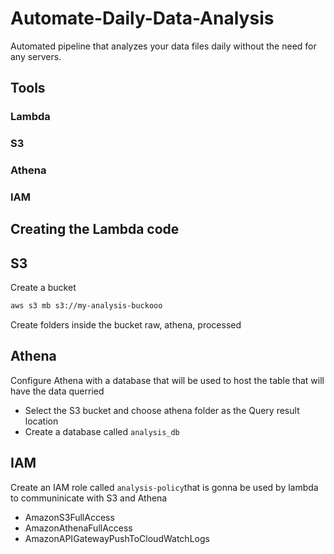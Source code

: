 # Automate-Daily-Data-Analysis
Automated pipeline that analyzes your data files daily without the need for any servers.
## Tools
### Lambda
### S3
### Athena
### IAM

## Creating the Lambda code

## S3
Create a bucket
```sh
aws s3 mb s3://my-analysis-buckooo
```
Create folders inside the bucket
raw, athena, processed

## Athena
Configure Athena with a database that will be used to host the table that will have the data querried
- Select the S3 bucket and choose athena folder as the Query result location
- Create a database called `analysis_db`
## IAM
Create an IAM role called `analysis-policy`that is gonna be used by lambda to communinicate with S3 and Athena
- AmazonS3FullAccess
- AmazonAthenaFullAccess
- AmazonAPIGatewayPushToCloudWatchLogs
